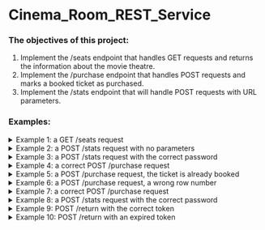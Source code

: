 # Cinema_Room_REST_Service
### The objectives of this project:
1. Implement the /seats endpoint that handles GET requests and returns the information about the movie theatre.
2. Implement the /purchase endpoint that handles POST requests and marks a booked ticket as purchased.
3. Implement the /stats endpoint that will handle POST requests with URL parameters.
### Examples:
<details>
<summary>Example 1: a GET /seats request</summary>

![](https://user-images.githubusercontent.com/90090114/175533445-9ad0d78a-bd48-4a60-b252-5980df7dc7bd.png)
</details>
<details>
<summary>Example 2: a POST /stats request with no parameters</summary>

![](https://user-images.githubusercontent.com/90090114/175541436-5e8be16c-9cce-4c7e-a290-437577a266cc.png)
</details>
<details>
<summary>Example 3: a POST /stats request with the correct password</summary>

![](https://user-images.githubusercontent.com/90090114/175542014-f122d40f-b402-4865-9ffc-0958eed028c8.png)
>- current_income — shows the total income of sold tickets.
>- number_of_available_seats — shows how many seats are available.
>- number_of_purchased_tickets — shows how many tickets were purchased.
</details>
<details>
<summary>Example 4: a correct POST /purchase request</summary>

![](https://user-images.githubusercontent.com/90090114/175540937-1d80cfee-edc1-4af8-a201-7ed779fdee4a.png)
>- row — номер строки;
>- column — номер столбца.
</details>
<details>
<summary>Example 5: a POST /purchase request, the ticket is already booked</summary>

![](https://user-images.githubusercontent.com/90090114/175541046-06873642-5947-4a0a-bc70-fb27fdc93602.png)
</details>
<details>
<summary>Example 6: a POST /purchase request, a wrong row number</summary>

![](https://user-images.githubusercontent.com/90090114/175541199-ffb85819-9f57-4827-88bd-1163e967b624.png)
</details>
<details>
<summary>Example 7: a correct POST /purchase request</summary>

![](https://user-images.githubusercontent.com/90090114/175541346-b19a12d6-def0-4be8-bca6-218824d9d257.png)
</details>
<details>
<summary>Example 8: a POST /stats request with the correct password</summary>

![](https://user-images.githubusercontent.com/90090114/175541579-57f6a835-252f-400f-b211-1909956a80aa.png)
</details>
<details>
<summary>Example 9: POST /return with the correct token</summary>

![](https://user-images.githubusercontent.com/90090114/175541661-9188dabb-7db1-4812-9e48-5f6246180c0f.png)
</details>
<details>
<summary>Example 10: POST /return with an expired token</summary>

![](https://user-images.githubusercontent.com/90090114/175541718-6c74e07f-a902-4b2e-bf71-7e5d00083bd4.png)
</details>
